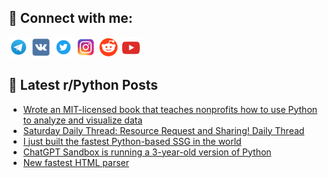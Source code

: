 ## 🔎 Connect with me:
[<img src="https://github.com/bullbesh/bullbesh/blob/main/images/Telegram.png" width="32" height="32" />](https://t.me/bullbesh)
[<img src="https://github.com/bullbesh/bullbesh/blob/main/images/VK.png" width="32" height="32" />](https://vk.com/bullbesh)
[<img src="https://github.com/bullbesh/bullbesh/blob/main/images/Twitter.png" width="32" height="32" />](https://twitter.com/bullbesh1)
[<img src="https://github.com/bullbesh/bullbesh/blob/main/images/Instagram.png" width="32" height="32" />](https://www.instagram.com/bullbesh)
[<img src="https://github.com/bullbesh/bullbesh/blob/main/images/Reddit.png" width="32" height="32" />](https://www.reddit.com/user/bullbesh)
[<img src="https://github.com/bullbesh/bullbesh/blob/main/images/YouTube.png" width="32" height="32" />](https://www.youtube.com/channel/UCtfjRs6uzgq5mfm8S06WTcg)

## 📕 Latest r/Python Posts
<!-- BLOG-POST-LIST:START -->
- [Wrote an MIT-licensed book that teaches nonprofits how to use Python to analyze and visualize data](https://www.reddit.com/r/Python/comments/1lgmr2b/wrote_an_mitlicensed_book_that_teaches_nonprofits/)
- [Saturday Daily Thread: Resource Request and Sharing! Daily Thread](https://www.reddit.com/r/Python/comments/1lgiy3h/saturday_daily_thread_resource_request_and/)
- [I just built the fastest Python-based SSG in the world](https://www.reddit.com/r/Python/comments/1lgerm1/i_just_built_the_fastest_pythonbased_ssg_in_the/)
- [ChatGPT Sandbox is running a 3-year-old version of Python](https://www.reddit.com/r/Python/comments/1lgbj34/chatgpt_sandbox_is_running_a_3yearold_version_of/)
- [New fastest HTML parser](https://www.reddit.com/r/Python/comments/1lganqg/new_fastest_html_parser/)
<!-- BLOG-POST-LIST:END -->

